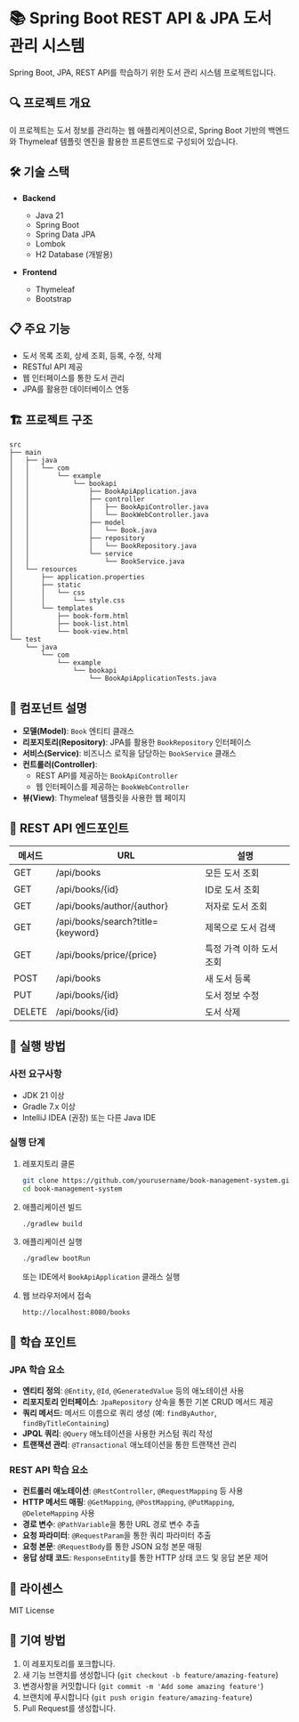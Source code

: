 # 📚 Spring Boot REST API & JPA 도서 관리 시스템

Spring Boot, JPA, REST API를 학습하기 위한 도서 관리 시스템 프로젝트입니다.

## 🔍 프로젝트 개요

이 프로젝트는 도서 정보를 관리하는 웹 애플리케이션으로, Spring Boot 기반의 백엔드와 Thymeleaf 템플릿 엔진을 활용한 프론트엔드로 구성되어 있습니다.

## 🛠️ 기술 스택

- **Backend**
  - Java 21
  - Spring Boot
  - Spring Data JPA
  - Lombok
  - H2 Database (개발용)
  
- **Frontend**
  - Thymeleaf
  - Bootstrap

## 📋 주요 기능

- 도서 목록 조회, 상세 조회, 등록, 수정, 삭제
- RESTful API 제공
- 웹 인터페이스를 통한 도서 관리
- JPA를 활용한 데이터베이스 연동

## 🏗️ 프로젝트 구조

```
src
├── main
│   ├── java
│   │   └── com
│   │       └── example
│   │           └── bookapi
│   │               ├── BookApiApplication.java
│   │               ├── controller
│   │               │   ├── BookApiController.java
│   │               │   └── BookWebController.java
│   │               ├── model
│   │               │   └── Book.java
│   │               ├── repository
│   │               │   └── BookRepository.java
│   │               └── service
│   │                   └── BookService.java
│   └── resources
│       ├── application.properties
│       ├── static
│       │   └── css
│       │       └── style.css
│       └── templates
│           ├── book-form.html
│           ├── book-list.html
│           └── book-view.html
└── test
    └── java
        └── com
            └── example
                └── bookapi
                    └── BookApiApplicationTests.java
```

## 🔄 컴포넌트 설명

- **모델(Model)**: `Book` 엔티티 클래스
- **리포지토리(Repository)**: JPA를 활용한 `BookRepository` 인터페이스
- **서비스(Service)**: 비즈니스 로직을 담당하는 `BookService` 클래스
- **컨트롤러(Controller)**:
  - REST API를 제공하는 `BookApiController`
  - 웹 인터페이스를 제공하는 `BookWebController`
- **뷰(View)**: Thymeleaf 템플릿을 사용한 웹 페이지

## 📡 REST API 엔드포인트

| 메서드 | URL | 설명 |
|-----|-----|-----|
| GET | /api/books | 모든 도서 조회 |
| GET | /api/books/{id} | ID로 도서 조회 |
| GET | /api/books/author/{author} | 저자로 도서 조회 |
| GET | /api/books/search?title={keyword} | 제목으로 도서 검색 |
| GET | /api/books/price/{price} | 특정 가격 이하 도서 조회 |
| POST | /api/books | 새 도서 등록 |
| PUT | /api/books/{id} | 도서 정보 수정 |
| DELETE | /api/books/{id} | 도서 삭제 |

## 🚀 실행 방법

### 사전 요구사항
- JDK 21 이상
- Gradle 7.x 이상
- IntelliJ IDEA (권장) 또는 다른 Java IDE

### 실행 단계
1. 레포지토리 클론
   ```bash
   git clone https://github.com/yourusername/book-management-system.git
   cd book-management-system
   ```

2. 애플리케이션 빌드
   ```bash
   ./gradlew build
   ```

3. 애플리케이션 실행
   ```bash
   ./gradlew bootRun
   ```
   또는 IDE에서 `BookApiApplication` 클래스 실행

4. 웹 브라우저에서 접속
   ```
   http://localhost:8080/books
   ```

## 📝 학습 포인트

### JPA 학습 요소
- **엔티티 정의**: `@Entity`, `@Id`, `@GeneratedValue` 등의 애노테이션 사용
- **리포지토리 인터페이스**: `JpaRepository` 상속을 통한 기본 CRUD 메서드 제공
- **쿼리 메서드**: 메서드 이름으로 쿼리 생성 (예: `findByAuthor`, `findByTitleContaining`)
- **JPQL 쿼리**: `@Query` 애노테이션을 사용한 커스텀 쿼리 작성
- **트랜잭션 관리**: `@Transactional` 애노테이션을 통한 트랜잭션 관리

### REST API 학습 요소
- **컨트롤러 애노테이션**: `@RestController`, `@RequestMapping` 등 사용
- **HTTP 메서드 매핑**: `@GetMapping`, `@PostMapping`, `@PutMapping`, `@DeleteMapping` 사용
- **경로 변수**: `@PathVariable`을 통한 URL 경로 변수 추출
- **요청 파라미터**: `@RequestParam`을 통한 쿼리 파라미터 추출
- **요청 본문**: `@RequestBody`를 통한 JSON 요청 본문 매핑
- **응답 상태 코드**: `ResponseEntity`를 통한 HTTP 상태 코드 및 응답 본문 제어

## 📄 라이센스

MIT License

## 👥 기여 방법

1. 이 레포지토리를 포크합니다.
2. 새 기능 브랜치를 생성합니다 (`git checkout -b feature/amazing-feature`)
3. 변경사항을 커밋합니다 (`git commit -m 'Add some amazing feature'`)
4. 브랜치에 푸시합니다 (`git push origin feature/amazing-feature`)
5. Pull Request를 생성합니다.
